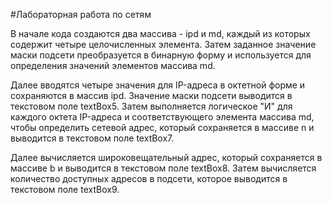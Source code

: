 #Лабораторная работа по сетям

В начале кода создаются два массива - ipd и md, каждый из которых содержит четыре целочисленных элемента. Затем заданное значение маски подсети преобразуется в бинарную форму и используется для определения значений элементов массива md.

Далее вводятся четыре значения для IP-адреса в октетной форме и сохраняются в массив ipd. Значение маски подсети выводится в текстовом поле textBox5. Затем выполняется логическое "И" для каждого октета IP-адреса и соответствующего элемента массива md, чтобы определить сетевой адрес, который сохраняется в массиве n и выводится в текстовом поле textBox7.

Далее вычисляется широковещательный адрес, который сохраняется в массиве b и выводится в текстовом поле textBox8. Затем вычисляется количество доступных адресов в подсети, которое выводится в текстовом поле textBox9.

